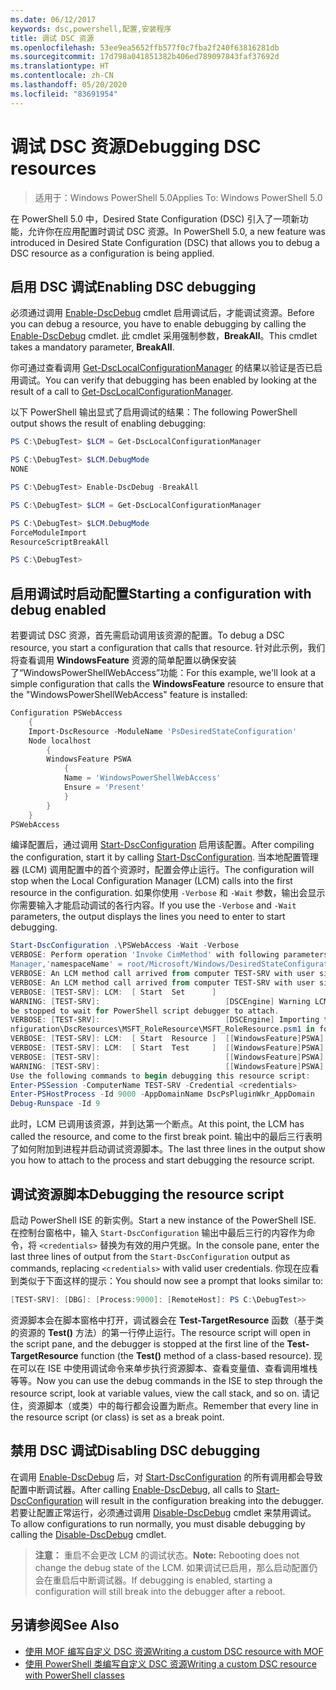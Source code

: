 ```yaml
---
ms.date: 06/12/2017
keywords: dsc,powershell,配置,安装程序
title: 调试 DSC 资源
ms.openlocfilehash: 53ee9ea5652ffb577f0c7fba2f240f63816281db
ms.sourcegitcommit: 17d798a041851382b406ed789097843faf37692d
ms.translationtype: HT
ms.contentlocale: zh-CN
ms.lasthandoff: 05/20/2020
ms.locfileid: "83691954"
---
```

# <a name="debugging-dsc-resources"></a><span data-ttu-id="37aa0-103">调试 DSC 资源</span><span class="sxs-lookup"><span data-stu-id="37aa0-103">Debugging DSC resources</span></span>

> <span data-ttu-id="37aa0-104">适用于：Windows PowerShell 5.0</span><span class="sxs-lookup"><span data-stu-id="37aa0-104">Applies To: Windows PowerShell 5.0</span></span>

<span data-ttu-id="37aa0-105">在 PowerShell 5.0 中，Desired State Configuration (DSC) 引入了一项新功能，允许你在应用配置时调试 DSC 资源。</span><span class="sxs-lookup"><span data-stu-id="37aa0-105">In PowerShell 5.0, a new feature was introduced in Desired State Configuration (DSC) that allows you to debug a DSC resource as a configuration is being applied.</span></span>

## <a name="enabling-dsc-debugging"></a><span data-ttu-id="37aa0-106">启用 DSC 调试</span><span class="sxs-lookup"><span data-stu-id="37aa0-106">Enabling DSC debugging</span></span>
<span data-ttu-id="37aa0-107">必须通过调用 [Enable-DscDebug](/powershell/module/PSDesiredStateConfiguration/Enable-DscDebug) cmdlet 启用调试后，才能调试资源。</span><span class="sxs-lookup"><span data-stu-id="37aa0-107">Before you can debug a resource, you have to enable debugging by calling the [Enable-DscDebug](/powershell/module/PSDesiredStateConfiguration/Enable-DscDebug) cmdlet.</span></span>
<span data-ttu-id="37aa0-108">此 cmdlet 采用强制参数，**BreakAll**。</span><span class="sxs-lookup"><span data-stu-id="37aa0-108">This cmdlet takes a mandatory parameter, **BreakAll**.</span></span>

<span data-ttu-id="37aa0-109">你可通过查看调用 [Get-DscLocalConfigurationManager](/powershell/module/PSDesiredStateConfiguration/Get-DscLocalConfigurationManager) 的结果以验证是否已启用调试。</span><span class="sxs-lookup"><span data-stu-id="37aa0-109">You can verify that debugging has been enabled by looking at the result of a call to [Get-DscLocalConfigurationManager](/powershell/module/PSDesiredStateConfiguration/Get-DscLocalConfigurationManager).</span></span>

<span data-ttu-id="37aa0-110">以下 PowerShell 输出显式了启用调试的结果：</span><span class="sxs-lookup"><span data-stu-id="37aa0-110">The following PowerShell output shows the result of enabling debugging:</span></span>

```powershell
PS C:\DebugTest> $LCM = Get-DscLocalConfigurationManager

PS C:\DebugTest> $LCM.DebugMode
NONE

PS C:\DebugTest> Enable-DscDebug -BreakAll

PS C:\DebugTest> $LCM = Get-DscLocalConfigurationManager

PS C:\DebugTest> $LCM.DebugMode
ForceModuleImport
ResourceScriptBreakAll

PS C:\DebugTest>
```

## <a name="starting-a-configuration-with-debug-enabled"></a><span data-ttu-id="37aa0-111">启用调试时启动配置</span><span class="sxs-lookup"><span data-stu-id="37aa0-111">Starting a configuration with debug enabled</span></span>
<span data-ttu-id="37aa0-112">若要调试 DSC 资源，首先需启动调用该资源的配置。</span><span class="sxs-lookup"><span data-stu-id="37aa0-112">To debug a DSC resource, you start a configuration that calls that resource.</span></span>
<span data-ttu-id="37aa0-113">针对此示例，我们将查看调用 **WindowsFeature** 资源的简单配置以确保安装了“WindowsPowerShellWebAccess”功能：</span><span class="sxs-lookup"><span data-stu-id="37aa0-113">For this example, we'll look at a simple configuration that calls the **WindowsFeature** resource to ensure that the "WindowsPowerShellWebAccess" feature is installed:</span></span>

```powershell
Configuration PSWebAccess
    {
    Import-DscResource -ModuleName 'PsDesiredStateConfiguration'
    Node localhost
        {
        WindowsFeature PSWA
            {
            Name = 'WindowsPowerShellWebAccess'
            Ensure = 'Present'
            }
        }
    }
PSWebAccess
```

<span data-ttu-id="37aa0-114">编译配置后，通过调用 [Start-DscConfiguration](/powershell/module/psdesiredstateconfiguration/start-dscconfiguration) 启用该配置。</span><span class="sxs-lookup"><span data-stu-id="37aa0-114">After compiling the configuration, start it by calling [Start-DscConfiguration](/powershell/module/psdesiredstateconfiguration/start-dscconfiguration).</span></span>
<span data-ttu-id="37aa0-115">当本地配置管理器 (LCM) 调用配置中的首个资源时，配置会停止运行。</span><span class="sxs-lookup"><span data-stu-id="37aa0-115">The configuration will stop when the Local Configuration Manager (LCM) calls into the first resource in the configuration.</span></span>
<span data-ttu-id="37aa0-116">如果你使用 `-Verbose` 和 `-Wait` 参数，输出会显示你需要输入才能启动调试的各行内容。</span><span class="sxs-lookup"><span data-stu-id="37aa0-116">If you use the `-Verbose` and `-Wait` parameters, the output displays the lines you need to enter to start debugging.</span></span>

```powershell
Start-DscConfiguration .\PSWebAccess -Wait -Verbose
VERBOSE: Perform operation 'Invoke CimMethod' with following parameters, ''methodName' = SendConfigurationApply,'className' = MSFT_DSCLocalConfiguration
Manager,'namespaceName' = root/Microsoft/Windows/DesiredStateConfiguration'.
VERBOSE: An LCM method call arrived from computer TEST-SRV with user sid S-1-5-21-2127521184-1604012920-1887927527-108583.
VERBOSE: An LCM method call arrived from computer TEST-SRV with user sid S-1-5-21-2127521184-1604012920-1887927527-108583.
VERBOSE: [TEST-SRV]: LCM:  [ Start  Set      ]
WARNING: [TEST-SRV]:                            [DSCEngine] Warning LCM is in Debug 'ResourceScriptBreakAll' mode.  Resource script processing will
be stopped to wait for PowerShell script debugger to attach.
VERBOSE: [TEST-SRV]:                            [DSCEngine] Importing the module C:\WINDOWS\system32\WindowsPowerShell\v1.0\Modules\PSDesiredStateCo
nfiguration\DscResources\MSFT_RoleResource\MSFT_RoleResource.psm1 in force mode.
VERBOSE: [TEST-SRV]: LCM:  [ Start  Resource ]  [[WindowsFeature]PSWA]
VERBOSE: [TEST-SRV]: LCM:  [ Start  Test     ]  [[WindowsFeature]PSWA]
VERBOSE: [TEST-SRV]:                            [[WindowsFeature]PSWA] Importing the module MSFT_RoleResource in force mode.
WARNING: [TEST-SRV]:                            [[WindowsFeature]PSWA] Resource is waiting for PowerShell script debugger to attach.
Use the following commands to begin debugging this resource script:
Enter-PSSession -ComputerName TEST-SRV -Credential <credentials>
Enter-PSHostProcess -Id 9000 -AppDomainName DscPsPluginWkr_AppDomain
Debug-Runspace -Id 9
```

<span data-ttu-id="37aa0-117">此时，LCM 已调用该资源，并到达第一个断点。</span><span class="sxs-lookup"><span data-stu-id="37aa0-117">At this point, the LCM has called the resource, and come to the first break point.</span></span>
<span data-ttu-id="37aa0-118">输出中的最后三行表明了如何附加到进程并启动调试资源脚本。</span><span class="sxs-lookup"><span data-stu-id="37aa0-118">The last three lines in the output show you how to attach to the process and start debugging the resource script.</span></span>

## <a name="debugging-the-resource-script"></a><span data-ttu-id="37aa0-119">调试资源脚本</span><span class="sxs-lookup"><span data-stu-id="37aa0-119">Debugging the resource script</span></span>

<span data-ttu-id="37aa0-120">启动 PowerShell ISE 的新实例。</span><span class="sxs-lookup"><span data-stu-id="37aa0-120">Start a new instance of the PowerShell ISE.</span></span>
<span data-ttu-id="37aa0-121">在控制台窗格中，输入 `Start-DscConfiguration` 输出中最后三行的内容作为命令，将 `<credentials>` 替换为有效的用户凭据。</span><span class="sxs-lookup"><span data-stu-id="37aa0-121">In the console pane, enter the last three lines of output from the `Start-DscConfiguration` output as commands, replacing `<credentials>` with valid user credentials.</span></span>
<span data-ttu-id="37aa0-122">你现在应看到类似于下面这样的提示：</span><span class="sxs-lookup"><span data-stu-id="37aa0-122">You should now see a prompt that looks similar to:</span></span>

```powershell
[TEST-SRV]: [DBG]: [Process:9000]: [RemoteHost]: PS C:\DebugTest>>
```

<span data-ttu-id="37aa0-123">资源脚本会在脚本窗格中打开，调试器会在 **Test-TargetResource** 函数（基于类的资源的 **Test()** 方法）的第一行停止运行。</span><span class="sxs-lookup"><span data-stu-id="37aa0-123">The resource script will open in the script pane, and the debugger is stopped at the first line of the **Test-TargetResource** function (the **Test()** method of a class-based resource).</span></span>
<span data-ttu-id="37aa0-124">现在可以在 ISE 中使用调试命令来单步执行资源脚本、查看变量值、查看调用堆栈等等。</span><span class="sxs-lookup"><span data-stu-id="37aa0-124">Now you can use the debug commands in the ISE to step through the resource script, look at variable values, view the call stack, and so on.</span></span> <span data-ttu-id="37aa0-125">请记住，资源脚本（或类）中的每行都会设置为断点。</span><span class="sxs-lookup"><span data-stu-id="37aa0-125">Remember that every line in the resource script (or class) is set as a break point.</span></span>

## <a name="disabling-dsc-debugging"></a><span data-ttu-id="37aa0-126">禁用 DSC 调试</span><span class="sxs-lookup"><span data-stu-id="37aa0-126">Disabling DSC debugging</span></span>

<span data-ttu-id="37aa0-127">在调用 [Enable-DscDebug](/powershell/module/PSDesiredStateConfiguration/Enable-DscDebug) 后，对 [Start-DscConfiguration](/powershell/module/psdesiredstateconfiguration/start-dscconfiguration) 的所有调用都会导致配置中断调试器。</span><span class="sxs-lookup"><span data-stu-id="37aa0-127">After calling [Enable-DscDebug](/powershell/module/PSDesiredStateConfiguration/Enable-DscDebug), all calls to [Start-DscConfiguration](/powershell/module/psdesiredstateconfiguration/start-dscconfiguration) will result in the configuration breaking into the debugger.</span></span> <span data-ttu-id="37aa0-128">若要让配置正常运行，必须通过调用 [Disable-DscDebug](/powershell/module/PSDesiredStateConfiguration/Disable-DscDebug) cmdlet 来禁用调试。</span><span class="sxs-lookup"><span data-stu-id="37aa0-128">To allow configurations to run normally, you must disable debugging by calling the [Disable-DscDebug](/powershell/module/PSDesiredStateConfiguration/Disable-DscDebug) cmdlet.</span></span>

><span data-ttu-id="37aa0-129">**注意：** 重启不会更改 LCM 的调试状态。</span><span class="sxs-lookup"><span data-stu-id="37aa0-129">**Note:** Rebooting does not change the debug state of the LCM.</span></span> <span data-ttu-id="37aa0-130">如果调试已启用，那么启动配置仍会在重启后中断调试器。</span><span class="sxs-lookup"><span data-stu-id="37aa0-130">If debugging is enabled, starting a configuration will still break into the debugger after a reboot.</span></span>

## <a name="see-also"></a><span data-ttu-id="37aa0-131">另请参阅</span><span class="sxs-lookup"><span data-stu-id="37aa0-131">See Also</span></span>

- [<span data-ttu-id="37aa0-132">使用 MOF 编写自定义 DSC 资源</span><span class="sxs-lookup"><span data-stu-id="37aa0-132">Writing a custom DSC resource with MOF</span></span>](../resources/authoringResourceMOF.md)
- [<span data-ttu-id="37aa0-133">使用 PowerShell 类编写自定义 DSC 资源</span><span class="sxs-lookup"><span data-stu-id="37aa0-133">Writing a custom DSC resource with PowerShell classes</span></span>](../resources/authoringResourceClass.md)
